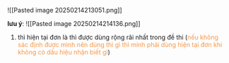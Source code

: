 ![[Pasted image 20250214213051.png]]

**lưu ý**: ![[Pasted image 20250214214136.png]]

1. thì hiện tại đơn là thì được dùng rộng rãi nhất trong đề thi (<font color="#f79646">nếu không sác định được mình nên dùng thì gì thì minh phải dùng hiện tại đơn khi không có dấu hiệu nhận biết gì</font>)